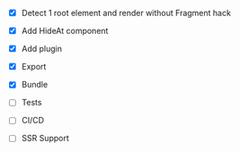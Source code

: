 - [x] Detect 1 root element and render without Fragment hack
- [x] Add HideAt component
- [x] Add plugin
- [x] Export
- [x] Bundle
- [ ] Tests
- [ ] CI/CD
- [ ] SSR Support

